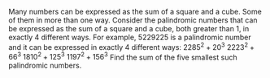 Many numbers can be expressed as the sum of a square and a cube. Some of them in more than one way.
Consider the palindromic numbers that can be expressed as the sum of a square and a cube, both greater than $1$, in exactly $4$ different ways.
For example, $5229225$ is a palindromic number and it can be expressed in exactly $4$ different ways:
$2285^2 + 20^3$
$2223^2 + 66^3$
$1810^2 + 125^3$
$1197^2 + 156^3$
Find the sum of the five smallest such palindromic numbers.